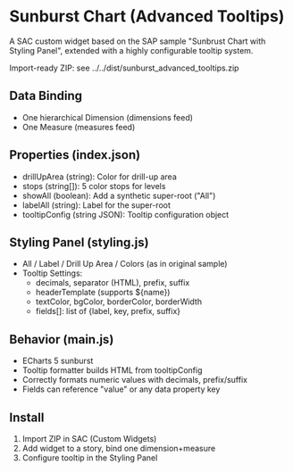 # Sunburst Chart (Advanced Tooltips)

A SAC custom widget based on the SAP sample "Sunbrust Chart with Styling Panel", extended with a highly configurable tooltip system.

Import-ready ZIP: see ../../dist/sunburst_advanced_tooltips.zip

## Data Binding
- One hierarchical Dimension (dimensions feed)
- One Measure (measures feed)

## Properties (index.json)
- drillUpArea (string): Color for drill-up area
- stops (string[]): 5 color stops for levels
- showAll (boolean): Add a synthetic super-root ("All")
- labelAll (string): Label for the super-root
- tooltipConfig (string JSON): Tooltip configuration object

## Styling Panel (styling.js)
- All / Label / Drill Up Area / Colors (as in original sample)
- Tooltip Settings:
  - decimals, separator (HTML), prefix, suffix
  - headerTemplate (supports ${name})
  - textColor, bgColor, borderColor, borderWidth
  - fields[]: list of {label, key, prefix, suffix}

## Behavior (main.js)
- ECharts 5 sunburst
- Tooltip formatter builds HTML from tooltipConfig
- Correctly formats numeric values with decimals, prefix/suffix
- Fields can reference "value" or any data property key

## Install
1) Import ZIP in SAC (Custom Widgets)
2) Add widget to a story, bind one dimension+measure
3) Configure tooltip in the Styling Panel
